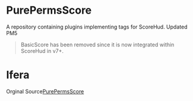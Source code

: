 # PurePermsScore
A repository containing plugins implementing tags for ScoreHud.
Updated PM5

> BasicScore has been removed since it is now integrated within ScoreHud in v7+.

# Ifera
Orginal Source[PurePermsScore](https://github.com/Ifera/ScoreHudX/tree/main/PurePermsScore)

